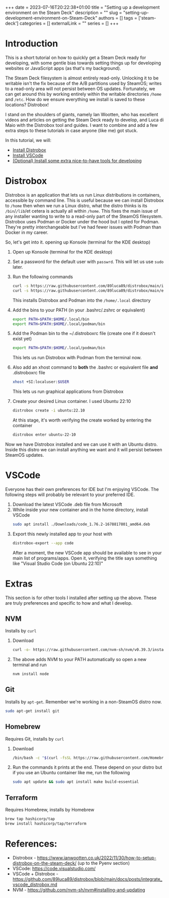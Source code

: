+++ 
date = 2023-07-16T20:22:38+01:00
title = "Setting up a development environment on the Steam Deck"
description = ""
slug = "setting-up-development-environment-on-Steam-Deck"
authors = []
tags = ['steam-deck']
categories = []
externalLink = ""
series = []
+++

# Introduction

This is a short tutorial on how to quickly get a Steam Deck ready for developing, with some gentle bias towards setting things up for developing websites or JavaScript apps (as that's my background). 

The Steam Deck filesystem is almost entirely read-only. Unlocking it to be writable isn't the fix because of the A/B partitions used by SteamOS; writes to a read-only area will not persist between OS updates. Fortunately, we can get around this by working entirely within the writable directories `/home` and `/etc`. How do we ensure everything we install is saved to these locations? Distrobox!

I stand on the shoulders of giants, namely Ian Wootten, who has excellent videos and articles on getting the Steam Deck ready to develop, and Luca di Maio with the Distrobox tool and guides. I want to combine and add a few extra steps to these tutorials in case anyone (like me) got stuck.

In this tutorial, we will:
- [Install Distrobox](#distrobox)
- [Install VSCode](#vscode)
- [(Optional) Install some extra nice-to-have tools for developing](#extras)

# Distrobox

Distrobox is an application that lets us run Linux distributions in containers, accessible by command line. This is useful because we can install Distrobox to `/home` then when we run a Linux distro, what the distro thinks is its `/bin`/`/lib`/et cetera is actually all within `/home`. This fixes the main issue of any installer wanting to write to a read-only part of the SteamOS filesystem.
Distrobox uses Podman or Docker under the hood but I opted for Podman. They're pretty interchangeable but I've had fewer issues with Podman than Docker in my career.

So, let's get into it. opening up Konsole (terminal for the KDE desktop)

1. Open up Konsole (terminal for the KDE desktop)
2. Set a password for the default user with `passwrd`. This will let us use `sudo` later.
3. Run the following commands
    ```bash
    curl -s https://raw.githubusercontent.com/89luca89/distrobox/main/install | sh -s -- --prefix ~/.local
	curl -s https://raw.githubusercontent.com/89luca89/distrobox/main/extras/install-podman | sh -s -- --prefix ~/.local
    ```
    
    This installs Distrobox and Podman into the `/home/.local` directory
4. Add the bins to your PATH (in your .bashrc/.zshrc or equivalent)
    ```bash
    export PATH=$PATH:$HOME/.local/bin
    export PATH=$PATH:$HOME/.local/podman/bin
    ```
5. Add the Podman bin to the ~/.distroboxrc file (create one if it doesn't exist yet)
	```bash
    export PATH=$PATH:$HOME/.local/podman/bin
    ```
   
   This lets us run Distrobox with Podman from the terminal now.
6. Also add an xhost command to **both** the .bashrc or equivalent file **and** .distroboxrc file
    ```bash
    xhost +SI:localuser:$USER
    ```
    
    This lets us run graphical applications from Distrobox
7. Create your desired Linux container. I used Ubuntu 22:10
	```bash
    distrobox create -i ubuntu:22.10
    ```
	
    At this stage, it's worth verifying the create worked by entering the container
	```bash
    distrobox enter ubuntu-22-10
    ```

Now we have Distrobox installed and we can use it with an Ubuntu distro. Inside this distro we can install anything we want and it will persist between SteamOS updates.

# VSCode

Everyone has their own preferences for IDE but I'm enjoying VSCode. The following steps will probably be relevant to your preferred IDE.

1. Download the latest VSCode .deb file from Microsoft
2. While inside your new container and in the home directory, install VSCode 
	```bash
    sudo apt install ./Downloads/code_1.76.2-1678817801_amd64.deb
    ```
3. Export this newly installed app to your host with
	```bash
    distrobox-export --app code
    ```
	After a moment, the new VSCode app should be available to see in your main list of programs/apps. Open it, verifying the title says something like "Visual Studio Code (on Ubuntu 22:10)"


# Extras

This section is for other tools I installed after setting up the above. These are truly preferences and specific to how and what I develop.

## NVM
Installs by `curl`
1. Download
    ```bash
    curl -o- https://raw.githubusercontent.com/nvm-sh/nvm/v0.39.3/install.sh | bash
    ```

2. The above adds NVM to your PATH automatically so open a new terminal and run 
    ```bash
    nvm install node
    ```

## Git
Installs by `apt-get`. Remember we're working in a non-SteamOS distro now.
```bash
sudo apt-get install git
```

## Homebrew
Requires Git, installs by `curl` 
1. Download
    ```bash
    /bin/bash -c "$(curl -fsSL https://raw.githubusercontent.com/Homebrew/install/HEAD/install.sh)"
    ```
2. Run the commands it prints at the end. These depend on your distro but if you use an Ubuntu container like me, run the following
    ```bash
    sudo apt update && sudo apt install make build-essential
    ```

## Terraform
Requires Homebrew, installs by Homebrew
```bash
brew tap hashicorp/tap
brew install hashicorp/tap/terraform
```


# References:
- Distrobox - https://www.ianwootten.co.uk/2022/11/30/how-to-setup-distrobox-on-the-steam-deck/ (up to the Pyenv section)
- VSCode: https://code.visualstudio.com/
- VSCode + Distrobox - https://github.com/89luca89/distrobox/blob/main/docs/posts/integrate_vscode_distrobox.md
- NVM - https://github.com/nvm-sh/nvm#installing-and-updating

